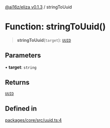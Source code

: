 [@ai16z/eliza v0.1.3](../index.md) / stringToUuid

# Function: stringToUuid()

> **stringToUuid**(`target`): [`UUID`](../type-aliases/UUID.md)

## Parameters

• **target**: `string`

## Returns

[`UUID`](../type-aliases/UUID.md)

## Defined in

[packages/core/src/uuid.ts:4](https://github.com/ai16z/eliza/blob/main/packages/core/src/uuid.ts#L4)
